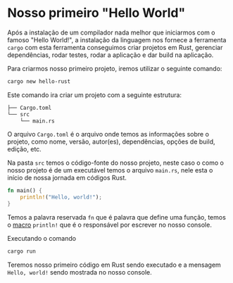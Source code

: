 # Nosso primeiro "Hello World"

Após a instalação de um compilador nada melhor que iniciarmos com o famoso "Hello World!", a instalação da linguagem nos fornece a ferramenta `cargo` com esta ferramenta conseguimos criar  projetos em Rust, gerenciar dependências, rodar testes, rodar a aplicação e dar build na aplicação.

Para criarmos nosso primeiro projeto, iremos utilizar o seguinte comando:

```bash
cargo new hello-rust
```

Este comando ira criar um projeto com a seguinte estrutura:

```bash
├── Cargo.toml
└── src
    └── main.rs
```

O arquivo `Cargo.toml` é o arquivo onde temos as informações sobre o projeto, como nome, versão, autor(es), dependências, opções de build, edição, etc.

Na pasta `src` temos o código-fonte do nosso projeto, neste caso o como o nosso projeto é de um executável temos o arquivo `main.rs`,  nele esta o início de nossa jornada em códigos Rust.

```rust
fn main() {
    println!("Hello, world!");
}
```

Temos a palavra reservada `fn` que é palavra que define uma função, temos o [macro](https://doc.rust-lang.org/book/ch19-06-macros.html) `println!` que é o responsável por escrever no nosso console.

Executando o comando

```bash
cargo run
```

Teremos nosso primeiro código em Rust sendo executado e a mensagem `Hello, world!` sendo mostrada no nosso console. 